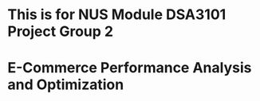 # This is for NUS Module DSA3101 Project Group 2
# E-Commerce Performance Analysis and Optimization

